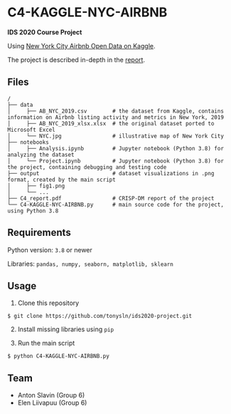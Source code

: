 # C4-KAGGLE-NYC-AIRBNB

**IDS 2020 Course Project**

Using [New York City Airbnb Open Data on Kaggle](https://www.kaggle.com/dgomonov/new-york-city-airbnb-open-data).

The project is described in-depth in the [report](https://github.com/tonysln/ids2020-project/blob/main/C4_report.pdf).


## Files
```shell
/
├── data
│     ├── AB_NYC_2019.csv        # the dataset from Kaggle, contains information on Airbnb listing activity and metrics in New York, 2019
│     ├── AB_NYC_2019_xlsx.xlsx  # the original dataset ported to Microsoft Excel
│     └── NYC.jpg                # illustrative map of New York City
├── notebooks
│     ├── Analysis.ipynb         # Jupyter notebook (Python 3.8) for analyzing the dataset
│     └── Project.ipynb          # Jupyter notebook (Python 3.8) for the project, containing debugging and testing code
├── output                       # dataset visualizations in .png format, created by the main script
│     ├── fig1.png
│     └── ...
├── C4_report.pdf                # CRISP-DM report of the project
└── C4-KAGGLE-NYC-AIRBNB.py      # main source code for the project, using Python 3.8
```

## Requirements

Python version: `3.8` or newer

Libraries: `pandas, numpy, seaborn, matplotlib, sklearn`

## Usage

1. Clone this repository

```shell
$ git clone https://github.com/tonysln/ids2020-project.git
```

2. Install missing libraries using `pip`

3. Run the main script

```shell
$ python C4-KAGGLE-NYC-AIRBNB.py
```

## Team
* Anton Slavin (Group 6)
* Elen Liivapuu (Group 6)
